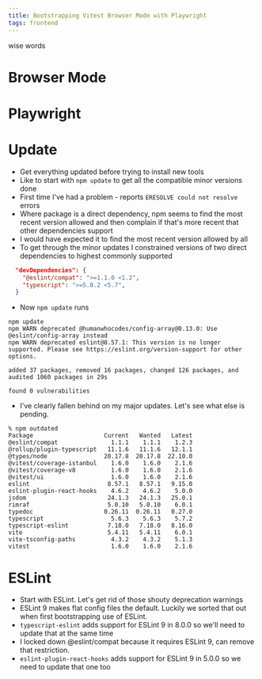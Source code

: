 ```yaml
---
title: Bootstrapping Vitest Browser Mode with Playwright
tags: frontend
---
```


wise words

# Browser Mode

# Playwright

# Update

* Get everything updated before trying to install new tools
* Like to start with `npm update` to get all the compatible minor versions done
* First time I've had a problem - reports `ERESOLVE could not resolve` errors
* Where package is a direct dependency, npm seems to find the most recent version allowed and then complain if that's more recent that other dependencies support
* I would have expected it to find the most recent version allowed by all
* To get through the minor updates I constrained versions of two direct dependencies to highest commonly supported

```json
  "devDependencies": {
    "@eslint/compat": ">=1.1.0 <1.2",
    "typescript": ">=5.0.2 <5.7",
  }
```

* Now `npm update` runs

```
npm update  
npm WARN deprecated @humanwhocodes/config-array@0.13.0: Use @eslint/config-array instead
npm WARN deprecated eslint@8.57.1: This version is no longer supported. Please see https://eslint.org/version-support for other options.

added 37 packages, removed 16 packages, changed 126 packages, and audited 1060 packages in 29s

found 0 vulnerabilities
```

* I've clearly fallen behind on my major updates. Let's see what else is pending.

```
% npm outdated
Package                    Current   Wanted   Latest
@eslint/compat               1.1.1    1.1.1    1.2.3
@rollup/plugin-typescript   11.1.6   11.1.6   12.1.1
@types/node                20.17.8  20.17.8  22.10.0 
@vitest/coverage-istanbul    1.6.0    1.6.0    2.1.6 
@vitest/coverage-v8          1.6.0    1.6.0    2.1.6 
@vitest/ui                   1.6.0    1.6.0    2.1.6
eslint                      8.57.1   8.57.1   9.15.0
eslint-plugin-react-hooks    4.6.2    4.6.2    5.0.0
jsdom                       24.1.3   24.1.3   25.0.1
rimraf                      5.0.10   5.0.10    6.0.1 
typedoc                    0.26.11  0.26.11   0.27.0
typescript                   5.6.3    5.6.3    5.7.2 
typescript-eslint           7.18.0   7.18.0   8.16.0
vite                        5.4.11   5.4.11    6.0.1
vite-tsconfig-paths          4.3.2    4.3.2    5.1.3 
vitest                       1.6.0    1.6.0    2.1.6 
```

# ESLint

* Start with ESLint. Let's get rid of those shouty deprecation warnings
* ESLint 9 makes flat config files the default. Luckily we sorted that out when first bootstrapping use of ESLint.
* `typescript-eslint` adds support for ESLint 9 in 8.0.0 so we'll need to update that at the same time
* I locked down @eslint/compat because it requires ESLint 9, can remove that restriction.
* `eslint-plugin-react-hooks` adds support for ESLint 9 in 5.0.0 so we need to update that one too
